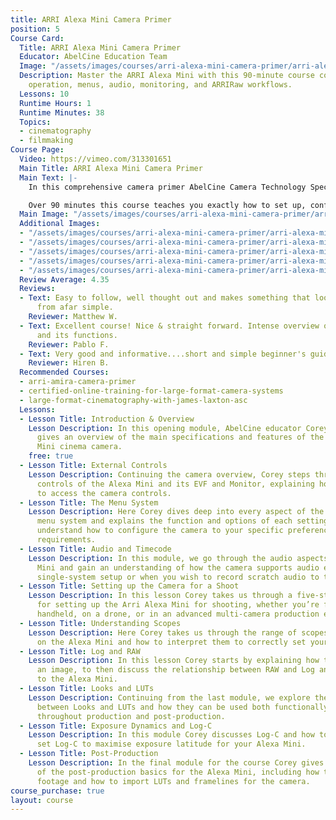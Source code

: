 ```yaml
---
title: ARRI Alexa Mini Camera Primer
position: 5
Course Card:
  Title: ARRI Alexa Mini Camera Primer
  Educator: AbelCine Education Team
  Image: "/assets/images/courses/arri-alexa-mini-camera-primer/arri-alexa-mini-camera-primer.jpg"
  Description: Master the ARRI Alexa Mini with this 90-minute course covering setup,
    operation, menus, audio, monitoring, and ARRIRaw workflows.
  Lessons: 10
  Runtime Hours: 1
  Runtime Minutes: 38
  Topics:
  - cinematography
  - filmmaking
Course Page:
  Video: https://vimeo.com/313301651
  Main Title: ARRI Alexa Mini Camera Primer
  Main Text: |-
    In this comprehensive camera primer AbelCine Camera Technology Specialist Corey Christian takes you through the ARRI Alexa Mini, one of the world’s most popular digital cinema camera systems.

    Over 90 minutes this course teaches you exactly how to set up, configure and operate the camera, including the operation of the camera’s body controls, the menu system, working with audio, monitoring waveforms, working with LUTs and ARRI Looks and finally on to post production and how to understand and handle ARRIRaw files.
  Main Image: "/assets/images/courses/arri-alexa-mini-camera-primer/arri-alexa-mini-camera-primer-1.jpg"
  Additional Images:
  - "/assets/images/courses/arri-alexa-mini-camera-primer/arri-alexa-mini-camera-primer-2.jpg"
  - "/assets/images/courses/arri-alexa-mini-camera-primer/arri-alexa-mini-camera-primer-3.jpg"
  - "/assets/images/courses/arri-alexa-mini-camera-primer/arri-alexa-mini-camera-primer-4.jpg"
  - "/assets/images/courses/arri-alexa-mini-camera-primer/arri-alexa-mini-camera-primer-5.jpg"
  - "/assets/images/courses/arri-alexa-mini-camera-primer/arri-alexa-mini-camera-primer-6.jpg"
  Review Average: 4.35
  Reviews:
  - Text: Easy to follow, well thought out and makes something that looks overwhelming
      from afar simple.
    Reviewer: Matthew W.
  - Text: Excellent course! Nice & straight forward. Intense overview of the camera
      and its functions.
    Reviewer: Pablo F.
  - Text: Very good and informative....short and simple beginner's guide explanations.
    Reviewer: Hiren B.
  Recommended Courses:
  - arri-amira-camera-primer
  - certified-online-training-for-large-format-camera-systems
  - large-format-cinematography-with-james-laxton-asc
  Lessons:
  - Lesson Title: Introduction & Overview
    Lesson Description: In this opening module, AbelCine educator Corey Christian
      gives an overview of the main specifications and features of the ARRI Alexa
      Mini cinema camera.
    free: true
  - Lesson Title: External Controls
    Lesson Description: Continuing the camera overview, Corey steps through the external
      controls of the Alexa Mini and its EVF and Monitor, explaining how each is used
      to access the camera controls.
  - Lesson Title: The Menu System
    Lesson Description: Here Corey dives deep into every aspect of the Alexa Mini’s
      menu system and explains the function and options of each setting to help you
      understand how to configure the camera to your specific preference and project
      requirements.
  - Lesson Title: Audio and Timecode
    Lesson Description: In this module, we go through the audio aspects of the Alexa
      Mini and gain an understanding of how the camera supports audio either in a
      single-system setup or when you wish to record scratch audio to the camera.
  - Lesson Title: Setting up the Camera for a Shoot
    Lesson Description: In this lesson Corey takes us through a five-step workflow
      for setting up the Arri Alexa Mini for shooting, whether you’re filming one-man
      handheld, on a drone, or in an advanced multi-camera production environment.
  - Lesson Title: Understanding Scopes
    Lesson Description: Here Corey takes us through the range of scopes available
      on the Alexa Mini and how to interpret them to correctly set your exposure.
  - Lesson Title: Log and RAW
    Lesson Description: In this lesson Corey starts by explaining how the camera captures
      an image, to then discuss the relationship between RAW and Log and how it relates
      to the Alexa Mini.
  - Lesson Title: Looks and LUTs
    Lesson Description: Continuing from the last module, we explore the difference
      between Looks and LUTs and how they can be used both functionally and creatively
      throughout production and post-production.
  - Lesson Title: Exposure Dynamics and Log-C
    Lesson Description: In this module Corey discusses Log-C and how to correctly
      set Log-C to maximise exposure latitude for your Alexa Mini.
  - Lesson Title: Post-Production
    Lesson Description: In the final module for the course Corey gives us an overview
      of the post-production basics for the Alexa Mini, including how to process ARRIRaw
      footage and how to import LUTs and framelines for the camera.
course_purchase: true
layout: course
---
```


